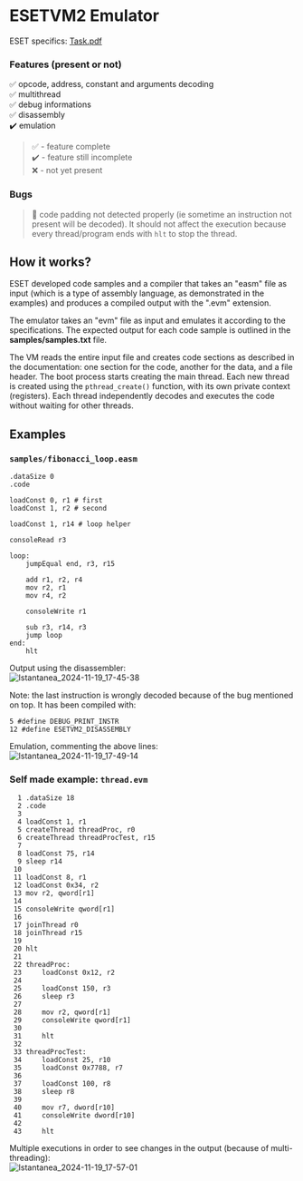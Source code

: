 # ESETVM2 Emulator

ESET specifics: [Task.pdf](https://github.com/user-attachments/files/17654238/Task.pdf)

### Features (present or not)

✅ opcode, address, constant and arguments decoding<br>
✅ multithread<br>
✅ debug informations<br>
✅ disassembly<br>
✔️  emulation<br>


> ✅ - feature complete<br>
  ✔️  - feature still incomplete<br>
  ❌ - not yet present<br>

### Bugs
> 🐛 code padding not detected properly (ie sometime an instruction not present will be decoded).
	It should not affect the execution because every thread/program ends with `hlt` to stop the thread.

## How it works?
ESET developed code samples and a compiler that takes an "easm" file as input (which is a type of assembly language, as demonstrated in the examples) and produces a compiled output with the ".evm" extension.

The emulator takes an "evm" file as input and emulates it according to the specifications. The expected output for each code sample is outlined in the **samples/samples.txt** file.

The VM reads the entire input file and creates code sections as described in the documentation: one section for the code, another for the data, and a file header. 
The boot process starts creating the main thread. Each new thread is created using the `pthread_create()` function, with its own private context (registers). Each thread independently decodes and executes the code without waiting for other threads.

## Examples

### `samples/fibonacci_loop.easm`

```
.dataSize 0
.code

loadConst 0, r1 # first
loadConst 1, r2 # second

loadConst 1, r14 # loop helper

consoleRead r3

loop:
	jumpEqual end, r3, r15

	add r1, r2, r4
	mov r2, r1
	mov r4, r2
	
	consoleWrite r1
	
	sub r3, r14, r3
	jump loop
end:
	hlt
```

Output using the disassembler:<br>
![Istantanea_2024-11-19_17-45-38](https://github.com/user-attachments/assets/c1478466-c4e8-4f5a-80cd-32056399c590)

Note: the last instruction is wrongly decoded because of the bug mentioned on top.
It has been compiled with:
```
5 #define DEBUG_PRINT_INSTR
12 #define ESETVM2_DISASSEMBLY
```

Emulation, commenting the above lines:<br>
![Istantanea_2024-11-19_17-49-14](https://github.com/user-attachments/assets/5ca8b229-6b3f-4972-8954-44d5ea2d931c)

### Self made example: `thread.evm`

```
  1 .dataSize 18
  2 .code     
  3 
  4 loadConst 1, r1
  5 createThread threadProc, r0
  6 createThread threadProcTest, r15
  7 
  8 loadConst 75, r14          
  9 sleep r14                  
 10 
 11 loadConst 8, r1            
 12 loadConst 0x34, r2         
 13 mov r2, qword[r1]          
 14 
 15 consoleWrite qword[r1]     
 16 
 17 joinThread r0              
 18 joinThread r15             
 19 
 20 hlt
 21 
 22 threadProc:
 23     loadConst 0x12, r2
 24 
 25     loadConst 150, r3
 26     sleep r3
 27 
 28     mov r2, qword[r1]
 29     consoleWrite qword[r1]
 30 
 31     hlt
 32 
 33 threadProcTest:
 34     loadConst 25, r10
 35     loadConst 0x7788, r7
 36     
 37     loadConst 100, r8
 38     sleep r8
 39 
 40     mov r7, dword[r10]
 41     consoleWrite dword[r10]
 42 
 43     hlt
```

Multiple executions in order to see changes in the output (because of multi-threading):<br>
![Istantanea_2024-11-19_17-57-01](https://github.com/user-attachments/assets/5f91678d-2dba-4893-a082-ff7b5d8b90e6)


